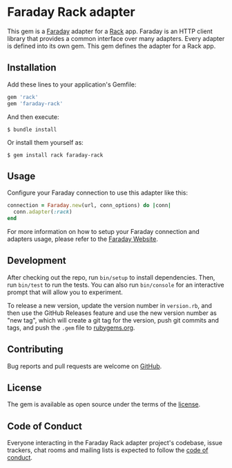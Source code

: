 # Faraday Rack adapter

This gem is a [Faraday][faraday] adapter for a [Rack][rack] app.
Faraday is an HTTP client library that provides a common interface over many adapters.
Every adapter is defined into its own gem. This gem defines the adapter for a Rack app.

## Installation

Add these lines to your application's Gemfile:

```ruby
gem 'rack'
gem 'faraday-rack'
```

And then execute:

    $ bundle install

Or install them yourself as:

    $ gem install rack faraday-rack

## Usage

Configure your Faraday connection to use this adapter like this:

```ruby
connection = Faraday.new(url, conn_options) do |conn|
  conn.adapter(:rack)
end
```

For more information on how to setup your Faraday connection and adapters usage, please refer to the [Faraday Website][faraday-website].

## Development

After checking out the repo, run `bin/setup` to install dependencies. Then, run `bin/test` to run the tests. You can also run `bin/console` for an interactive prompt that will allow you to experiment.

To release a new version, update the version number in `version.rb`, and then use the GitHub Releases feature and use the new version number as "new tag", which will create a git tag for the version, push git commits and tags, and push the `.gem` file to [rubygems.org](rubygems).

## Contributing

Bug reports and pull requests are welcome on [GitHub][repo].

## License

The gem is available as open source under the terms of the [license][license].

## Code of Conduct

Everyone interacting in the Faraday Rack adapter project's codebase, issue trackers, chat rooms and mailing lists is expected to follow the [code of conduct][code-of-conduct].

[faraday]: https://github.com/lostisland/faraday
[faraday-website]: https://lostisland.github.io/faraday
[rack]: https://github.com/rack/rack
[rubygems]: https://rubygems.org
[repo]: https://github.com/lostisland/faraday-rack
[license]: https://github.com/lostisland/faraday-rack/blob/main/LICENSE.md
[code-of-conduct]: https://github.com/lostisland/faraday-rack/blob/main/CODE_OF_CONDUCT.md
